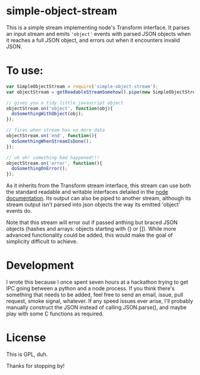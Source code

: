 simple-object-stream
==================

This is a simple stream implementing node's Transform interface. It parses an input stream and emits `'object'` events with parsed JSON objects when it reaches a full JSON object, and errors out when it encounters invalid JSON.

# To use:

```javascript
var SimpleObjectStream = require('simple-object-stream');
var objectStream = getReadableStreamSomehow().pipe(new SimpleObjectStream);

// gives you a tidy little javascript object
objectStream.on('object', function(obj){
  doSomethingWithObject(obj);
});

// fires when stream has no more data
objectStream.on('end', function(){
  doSomethingWhenStreamIsDone();
});

// uh oh! something bad happened!!!
objectStream.on('error', function(){
  doSomethingOnError();
});

```

As it inherits from the Transform stream interface, this stream can use both the standard readable and writable interfaces detailed in the [node documentation](https://nodejs.org/api/stream.html). Its output can also be piped to another stream, although its stream output isn't parsed into json objects the way its emitted 'object' events do.

Note that this stream will error out if passed anthing but braced JSON objects (hashes and arrays: objects starting with {} or []). While more advanced functionality could be added, this would make the goal of simplicity difficult to achieve.

# Development

I wrote this because I once spent seven hours at a hackathon trying to get IPC going between a python and a node process. If you think there's something that needs to be added, feel free to send an email, issue, pull request, smoke signal, whatever. If any speed issues ever arise, I'll probably manually construct the JSON instead of calling JSON.parse(), and maybe play with some C functions as required.

# License

This is GPL, duh.

Thanks for stopping by!
